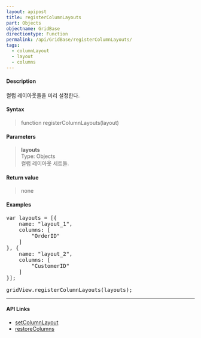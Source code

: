 ```yaml
---
layout: apipost
title: registerColumnLayouts
part: Objects
objectname: GridBase
directiontype: Function
permalink: /api/GridBase/registerColumnLayouts/
tags:
  - columnLayout
  - layout
  - columns
---
```



#### Description

 컬럼 레이아웃들을 미리 설정한다.

#### Syntax

> function registerColumnLayouts(layout)

#### Parameters

> **layouts**  
> Type: Objects  
> 컬럼 레이아웃 세트들.  

#### Return value

> none

#### Examples 

<pre class="prettyprint">
var layouts = [{
    name: "layout_1",
    columns: [
        "OrderID"
    ]
}, {
    name: "layout_2",
    columns: [
        "CustomerID"
    ]
}];

gridView.registerColumnLayouts(layouts);
</pre>

---

#### API Links

* [setColumnLayout](/api/GridBase/setColumnLayout)
* [restoreColumns](/api/GridBase/restoreColumns)